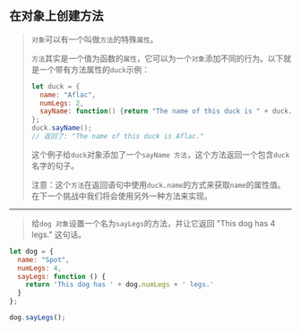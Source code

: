 ## 在对象上创建方法

> `对象`可以有一个叫做`方法`的特殊`属性`。
>
> `方法`其实是一个值为函数的`属性`，它可以为一个`对象`添加不同的行为。以下就是一个带有方法属性的`duck`示例：
>
> ```js
> let duck = {
>   name: "Aflac",
>   numLegs: 2,
>   sayName: function() {return "The name of this duck is " + duck.name + ".";}
> };
> duck.sayName();
> // 返回了: "The name of this duck is Aflac."
> ```
>
> 这个例子给`duck`对象添加了一个`sayName 方法`，这个方法返回一个包含`duck`名字的句子。
>
> 注意：这个`方法`在返回语句中使用`duck.name`的方式来获取`name`的属性值。在下一个挑战中我们将会使用另外一种方法来实现。

---

> 给`dog 对象`设置一个名为`sayLegs`的方法，并让它返回 "This dog has 4 legs." 这句话。

```js
let dog = {
  name: "Spot",
  numLegs: 4,
  sayLegs: function () {
    return 'This dog has ' + dog.numLegs + ' legs.'
  }
};

dog.sayLegs();
```

